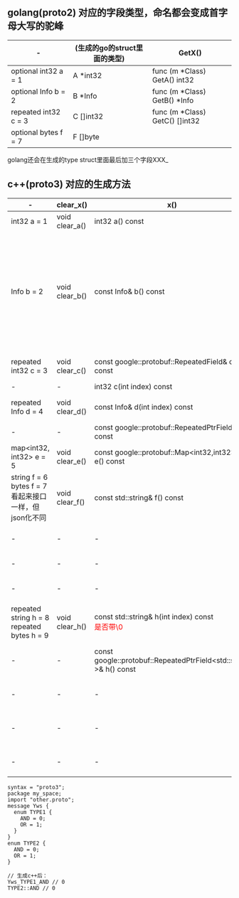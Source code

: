 ## golang(proto2) 对应的字段类型，命名都会变成首字母大写的驼峰
|-|(生成的go的struct里面的类型)|GetX()|
|---|---|---|
|optional int32 a = 1|A *int32|func (m *Class) GetA() int32|
|optional Info b = 2|B *Info|func (m *Class) GetB() *Info|
|repeated int32 c = 3|C []int32|func (m *Class) GetC() []int32|
|optional bytes f = 7|F []byte|
golang还会在生成的type <messange> struct里面最后加三个字段XXX_

## c++(proto3) 对应的生成方法
|-|clear_x()|x()|set_x()|has_x()|release_x()|mutable_x()|set_allocated_x()|x_size()|add_x()|
|---|---|---|---|---|---|---|---|---|---|
|int32 a = 1|void clear_a()|int32 a() const|void set_a(int32 value)||||||
|Info b = 2|void clear_b()|const Info& b() const||bool has_b() const<br>{"b":{}}转成pb后，has_b()为true<br>{}转成pb后，has_b()为false|Info* release_b()<br>执行后has_b()变成false|Info* mutable_b()|void set_allocated_b(Info* b)||
|repeated int32 c = 3|void clear_c()|const google::protobuf::RepeatedField<int32>& c() const|void set_c(int index, int32 value)|||google::protobuf::RepeatedField<int32 >* mutable_c()||int c_size() const|void add_c(int32 value)|
|-|-|int32 c(int index) const|||||||
|repeated Info d = 4|void clear_d()|const Info& d(int index) const||||Info* mutable_d(int index)|-|int d_size() const|Info* add_d()|
|-|-|const google::protobuf::RepeatedPtrField<Info>& d() const||||google::protobuf::RepeatedPtrField< Info >* mutable_d()|||
|map<int32, int32> e = 5|void clear_e()|const google::protobuf::Map<int32,int32>& e() const|-|-|-|google::protobuf::Map<int32,int32>* mutable_e()|-|int e_size() const|-|
|string f = 6<br>bytes f = 7<br>看起来接口一样，但json化不同|void clear_f()|const std::string& f() const|void set_f(const std::string& value)|-|std::string* release_f()|std::string* mutable_f()|void set_allocated_f(std::string* f)|
|-|-|-|<font color=red>void set_f(std::string&& value)|
|-|-|-|void set_f(const char* value)|
|-|-|-|void set_f(const char* value, size_t size)|
|repeated string h = 8<br>repeated bytes h = 9|void clear_h()|const std::string& h(int index) const<br><font color=red>是否带\0|void set_h(int index, const std::string& value)|-|-|std::string* mutable_h(int index)|-|int h_size() const|std::string* add_h()|
|-|-|const google::protobuf::RepeatedPtrField<std::string >& h() const|void set_h(int index, std::string&& value)|-|-|google::protobuf::RepeatedPtrField<std::string >* mutable_h()|-|-|void add_h(const std::string& value)|
|-|-|-|void set_h(int index, const char* value)|-|-|-|-|-|void add_h(std::string&& value)|
|-|-|-|void set_h(int index, const char* value, size_t size)|-|-|-|-|-|void add_h(const char* value)|
|-|-|-|-|-|-|-|-|-|void add_h(const char* value, size_t size)|




```
syntax = "proto3";
package my_space;
import "other.proto";
message Yws {
  enum TYPE1 {
    AND = 0;
    OR = 1;
  }
}
enum TYPE2 {
  AND = 0;
  OR = 1;
}

// 生成c++后：
Yws_TYPE1_AND // 0
TYPE2::AND // 0
```